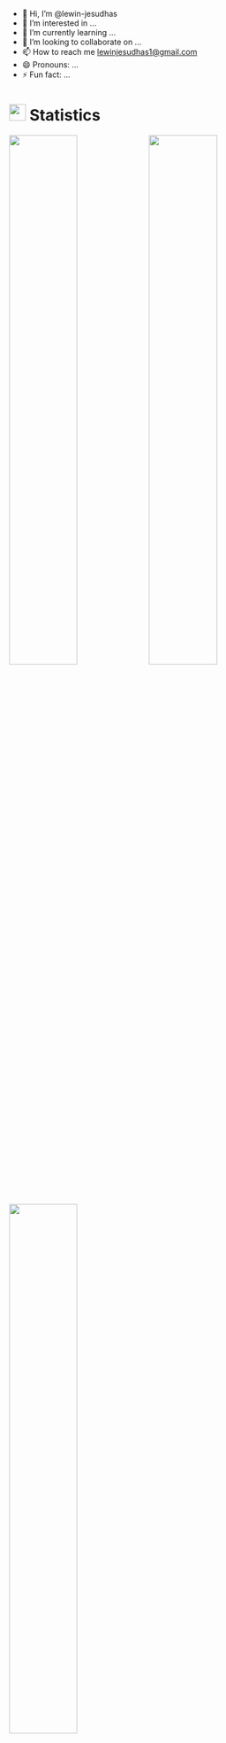 - 👋 Hi, I’m @lewin-jesudhas
- 👀 I’m interested in ...
- 🌱 I’m currently learning ...
- 💞️ I’m looking to collaborate on ...
- 📫 How to reach me lewinjesudhas1@gmail.com
- 😄 Pronouns: ...
- ⚡ Fun fact: ...

<!---
lewin-jesudhas/lewin-jesudhas is a ✨ special ✨ repository because its `README.md` (this file) appears on your GitHub profile.
You can click the Preview link to take a look at your changes.
--->
# <img src="https://media4.giphy.com/media/MIGbtLZoVjbl0bYbAd/giphy.gif?cid=ecf05e472t2h0i8d7dcjaoau9iqtchhr899hxmpxzzgc7lyw&rid=giphy.gif" width="30"> Statistics

<!--![lewin-jesudhas's Stats](https://github-readme-stats.vercel.app/api?username=lewin-jesudhas&theme=tokyonight&show_icons=true&hide_border=true&count_private=true) 
![lewin-jesudhas's Top Languages](https://github-readme-stats.vercel.app/api/top-langs/?username=lewin-jesudhas&theme=tokyonight&show_icons=true&hide_border=true&layout=compact)
![GitHub Streak](https://github-readme-streak-stats.herokuapp.com?user=lewin-jesudhas&theme=dark&hide_border=true)-->



<img width="49.5%" src="https://github-readme-stats.vercel.app/api?username=lewin-jesudhas&show_icons=true&include_all_commits=false&theme=tokyonight&hide_border=true">
<img width="49.5%" src="https://github-readme-streak-stats.herokuapp.com/?user=lewin-jesudhas&theme=radical&hide_border=true">		  
<img width="49.5%" src="https://github-readme-stats.vercel.app/api/top-langs/?username=lewin-jesudhas&theme=radical&bg_color=282828&hide_border=true&include_all_commits=true&count_private=true&layout=compact">
